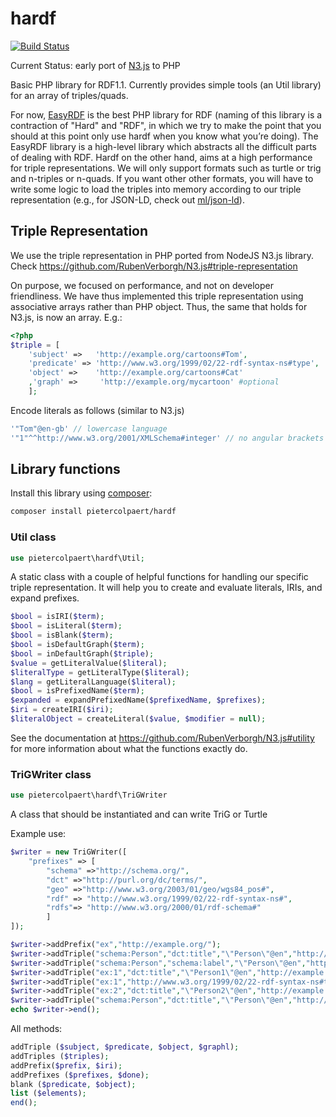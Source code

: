 # hardf
[![Build Status](https://travis-ci.org/pietercolpaert/hardf.svg?branch=master)](https://travis-ci.org/pietercolpaert/hardf)

Current Status: early port of [N3.js](https://github.com/RubenVerborgh/N3.js) to PHP

Basic PHP library for RDF1.1. Currently provides simple tools (an Util library) for an array of triples/quads.

For now, [EasyRDF](https://github.com/njh/easyrdf) is the best PHP library for RDF (naming of this library is a contraction of "Hard" and "RDF", in which we try to make the point that you should at this point only use hardf when you know what you’re doing).
The EasyRDF library is a high-level library which abstracts all the difficult parts of dealing with RDF.
Hardf on the other hand, aims at a high performance for triple representations.
We will only support formats such as turtle or trig and n-triples or n-quads.
If you want other other formats, you will have to write some logic to load the triples into memory according to our triple representation (e.g., for JSON-LD, check out [ml/json-ld](https://github.com/lanthaler/JsonLD)).

## Triple Representation

We use the triple representation in  PHP ported from NodeJS N3.js library. Check https://github.com/RubenVerborgh/N3.js#triple-representation

On purpose, we focused on performance, and not on developer friendliness.
We have thus implemented this triple representation using associative arrays rather than PHP object. Thus, the same that holds for N3.js, is now an array. E.g.:

```php
<?php
$triple = [
    'subject' =>   'http://example.org/cartoons#Tom',
    'predicate' => 'http://www.w3.org/1999/02/22-rdf-syntax-ns#type',
    'object' =>    'http://example.org/cartoons#Cat'
    ,'graph' =>     'http://example.org/mycartoon' #optional
    ];
```

Encode literals as follows (similar to N3.js)

```php
'"Tom"@en-gb' // lowercase language
'"1"^^http://www.w3.org/2001/XMLSchema#integer' // no angular brackets <>
```

## Library functions

Install this library using [composer](http://getcomposer.org):

```bash
composer install pietercolpaert/hardf
```

### Util class
```php
use pietercolpaert\hardf\Util;
```

A static class with a couple of helpful functions for handling our specific triple representation. It will help you to create and evaluate literals, IRIs, and expand prefixes.

```php
$bool = isIRI($term);
$bool = isLiteral($term);
$bool = isBlank($term);
$bool = isDefaultGraph($term);
$bool = inDefaultGraph($triple);
$value = getLiteralValue($literal);
$literalType = getLiteralType($literal);
$lang = getLiteralLanguage($literal);
$bool = isPrefixedName($term);
$expanded = expandPrefixedName($prefixedName, $prefixes);
$iri = createIRI($iri);
$literalObject = createLiteral($value, $modifier = null);
```

See the documentation at https://github.com/RubenVerborgh/N3.js#utility for more information about what the functions exactly do.

### TriGWriter class
```php
use pietercolpaert\hardf\TriGWriter
```

A class that should be instantiated and can write TriG or Turtle

Example use:
```php
$writer = new TriGWriter([
    "prefixes" => [
        "schema" =>"http://schema.org/",
        "dct" =>"http://purl.org/dc/terms/",
        "geo" =>"http://www.w3.org/2003/01/geo/wgs84_pos#",
        "rdf" => "http://www.w3.org/1999/02/22-rdf-syntax-ns#",
        "rdfs"=> "http://www.w3.org/2000/01/rdf-schema#"
        ]
]);

$writer->addPrefix("ex","http://example.org/");
$writer->addTriple("schema:Person","dct:title","\"Person\"@en","http://example.org/#test");
$writer->addTriple("schema:Person","schema:label","\"Person\"@en","http://example.org/#test");
$writer->addTriple("ex:1","dct:title","\"Person1\"@en","http://example.org/#test");
$writer->addTriple("ex:1","http://www.w3.org/1999/02/22-rdf-syntax-ns#type","schema:Person","http://example.org/#test");
$writer->addTriple("ex:2","dct:title","\"Person2\"@en","http://example.org/#test");
$writer->addTriple("schema:Person","dct:title","\"Person\"@en","http://example.org/#test2");
echo $writer->end();
```

All methods:
```php
addTriple ($subject, $predicate, $object, $graphl);
addTriples ($triples);
addPrefix($prefix, $iri);
addPrefixes ($prefixes, $done);
blank ($predicate, $object);
list ($elements);
end();
```

